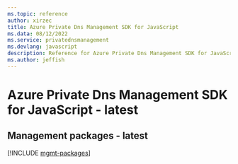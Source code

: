 ```yaml
---
ms.topic: reference
author: xirzec
title: Azure Private Dns Management SDK for JavaScript
ms.data: 08/12/2022
ms.service: privatednsmanagement
ms.devlang: javascript
description: Reference for Azure Private Dns Management SDK for JavaScript
ms.author: jeffish
---
```

# Azure Private Dns Management SDK for JavaScript - latest

## Management packages - latest
[!INCLUDE [mgmt-packages](private-dns-management-mgmt-index.md)]